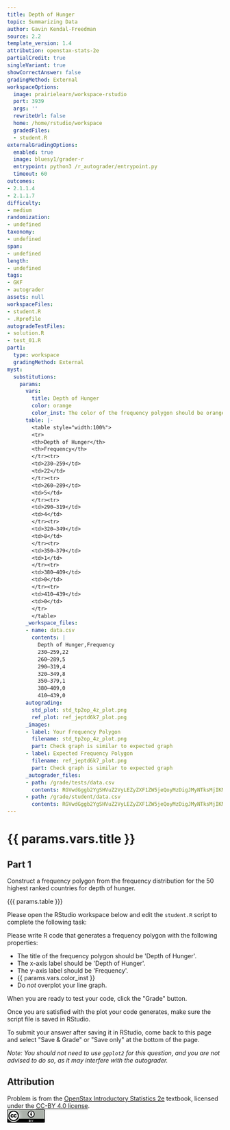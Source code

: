 ```yaml
---
title: Depth of Hunger
topic: Summarizing Data
author: Gavin Kendal-Freedman
source: 2.2
template_version: 1.4
attribution: openstax-stats-2e
partialCredit: true
singleVariant: true
showCorrectAnswer: false
gradingMethod: External
workspaceOptions:
  image: prairielearn/workspace-rstudio
  port: 3939
  args: ''
  rewriteUrl: false
  home: /home/rstudio/workspace
  gradedFiles:
  - student.R
externalGradingOptions:
  enabled: true
  image: bluesy1/grader-r
  entrypoint: python3 /r_autograder/entrypoint.py
  timeout: 60
outcomes:
- 2.1.1.4
- 2.1.1.7
difficulty:
- medium
randomization:
- undefined
taxonomy:
- undefined
span:
- undefined
length:
- undefined
tags:
- GKF
- autograder
assets: null
workspaceFiles:
- student.R
- .Rprofile
autogradeTestFiles:
- solution.R
- test_01.R
part1:
  type: workspace
  gradingMethod: External
myst:
  substitutions:
    params:
      vars:
        title: Depth of Hunger
        color: orange
        color_inst: The color of the frequency polygon should be orange.
      table: |-
        <table style="width:100%">
        <tr>
        <th>Depth of Hunger</th>
        <th>Frequency</th>
        </tr><tr>
        <td>230–259</td>
        <td>22</td>
        </tr><tr>
        <td>260–289</td>
        <td>5</td>
        </tr><tr>
        <td>290–319</td>
        <td>4</td>
        </tr><tr>
        <td>320–349</td>
        <td>8</td>
        </tr><tr>
        <td>350–379</td>
        <td>1</td>
        </tr><tr>
        <td>380–409</td>
        <td>0</td>
        </tr><tr>
        <td>410–439</td>
        <td>0</td>
        </tr>
        </table>
      _workspace_files:
      - name: data.csv
        contents: |
          Depth of Hunger,Frequency
          230–259,22
          260–289,5
          290–319,4
          320–349,8
          350–379,1
          380–409,0
          410–439,0
      autograding:
        std_plot: std_tp2op_4z_plot.png
        ref_plot: ref_jeptd6k7_plot.png
      _images:
      - label: Your Frequency Polygon
        filename: std_tp2op_4z_plot.png
        part: Check graph is similar to expected graph
      - label: Expected Frequency Polygon
        filename: ref_jeptd6k7_plot.png
        part: Check graph is similar to expected graph
      _autograder_files:
      - path: /grade/tests/data.csv
        contents: RGVwdGggb2YgSHVuZ2VyLEZyZXF1ZW5jeQoyMzDigJMyNTksMjIKMjYw4oCTMjg5LDUKMjkw4oCTMzE5LDQKMzIw4oCTMzQ5LDgKMzUw4oCTMzc5LDEKMzgw4oCTNDA5LDAKNDEw4oCTNDM5LDAK
      - path: /grade/student/data.csv
        contents: RGVwdGggb2YgSHVuZ2VyLEZyZXF1ZW5jeQoyMzDigJMyNTksMjIKMjYw4oCTMjg5LDUKMjkw4oCTMzE5LDQKMzIw4oCTMzQ5LDgKMzUw4oCTMzc5LDEKMzgw4oCTNDA5LDAKNDEw4oCTNDM5LDAK
---
```

# {{ params.vars.title }}

## Part 1

Construct a frequency polygon from the frequency distribution for the 50 highest ranked countries for depth of hunger.

{{{ params.table }}}

<pl-card title="Instructions">

Please open the RStudio workspace below and edit the `student.R` script to complete the following task:

Please write R code that generates a frequency polygon with the following properties:

- The title of the frequency polygon should be 'Depth of Hunger'.
- The x-axis label should be 'Depth of Hunger'.
- The y-axis label should be 'Frequency'.
- {{ params.vars.color_inst }}
- Do *not* overplot your line graph.

When you are ready to test your code, click the "Grade" button.

Once you are satisfied with the plot your code generates, make sure the script file is saved in RStudio.

To submit your answer after saving it in RStudio, come back to this page and select "Save & Grade" or "Save only" at the bottom of the page.

*Note: You should not need to use `ggplot2` for this question, and you are not advised to do so, as it may interfere with the autograder.*

</pl-card>

## Attribution

Problem is from the [OpenStax Introductory Statistics 2e](https://openstax.org/books/introductory-statistics-2e) textbook, licensed under the [CC-BY 4.0 license](https://creativecommons.org/licenses/by/4.0/).<br>![Image representing the Creative Commons 4.0 BY license.](https://raw.githubusercontent.com/firasm/bits/master/by.png)
